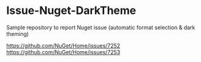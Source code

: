 # Issue-Nuget-DarkTheme
Sample repository to report Nuget issue (automatic format selection &amp; dark theming)

https://github.com/NuGet/Home/issues/7252
https://github.com/NuGet/Home/issues/7253
